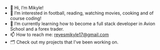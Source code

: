 - 👋 Hi, I’m Mikyle!
- 👀 I’m interested in football, reading, watching movies, cooking and of course coding! 
- 🌱 I’m currently learning how to become a full stack developer in Avion School and a forex trader. 
- 📫 How to reach me: reyesmikyle17@gmail.com
- 🗂 Check out my projects that I've been working on. 

<!-- https://muhkyle17.github.io/muhkyle17/CSSFlexbox

https://muhkyle17.github.io/muhkyle17/CSSGrid

https://muhkyle17.github.io/muhkyle17/FormsProject

https://muhkyle17.github.io/muhkyle17/HTMLCSS-personal-project

https://muhkyle17.github.io/muhkyle17/Banking-App

https://muhkyle17.github.io/muhkyle17/ProductLandingPage

https://muhkyle17.github.io/muhkyle17/TributeProject -->
